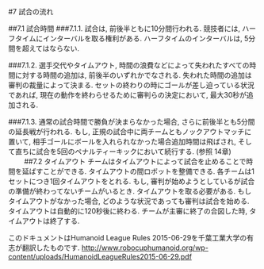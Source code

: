 #7 試合の流れ

##7.1 試合時間
###7.1.1.
試合は, 前後半ともに10分間行われる. 競技者には, ハーフタイムにインターバルを取る権利がある. ハーフタイムのインターバルは, 5分間を超えてはならない.

###7.1.2.
選手交代やタイムアウト, 時間の浪費などによって失われたすべての時間に対する時間の追加は, 前後半のいずれかでなされる. 失われた時間の追加は審判の裁量によって決まる. セットの終わりの時にゴールが差し迫っている状況であれば, 現在の動作を終わらせるために審判らの決定において, 最大30秒が追加される.

###7.1.3.
通常の試合時間で勝負が決まらなかった場合, さらに前後半とも5分間の延長戦が行われる. もし, 正規の試合中に両チームともノックアウトマッチに置いて, 相手ゴールにボールを入れられなかった場合追加時間は飛ばされ, そして直ちに試合を5回のペナルティーキックにおいて続行する. (参照 14章)
　　
##7.2 タイムアウト
チームはタイムアウトによって試合を止めることで時間を延ばすことができる. タイムアウトの間ロボットを整備できる. 各チームは1セットにつき1回タイムアウトをとれる. もし, 審判が始めようとしているが試合の準備が終わってないチームがいるとき. タイムアウトを取る必要がある. もしタイムアウトがなかった場合, どのような状況であっても審判は試合を始める. タイムアウトは自動的に120秒後に終わる. チームが主審に終了の合図した時, タイムアウトは終了する.

このドキュメントはHumanoid League Rules 2015-06-29を千葉工業大学の有志が翻訳したものです.
<http://www.robocuphumanoid.org/wp-content/uploads/HumanoidLeagueRules2015-06-29.pdf>
